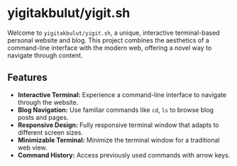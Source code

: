 # yigitakbulut/yigit.sh

Welcome to `yigitakbulut/yigit.sh`, a unique, interactive terminal-based personal website and blog. This project combines the aesthetics of a command-line interface with the modern web, offering a novel way to navigate through content.

## Features

- **Interactive Terminal:** Experience a command-line interface to navigate through the website.
- **Blog Navigation:** Use familiar commands like `cd`, `ls` to browse blog posts and pages.
- **Responsive Design:** Fully responsive terminal window that adapts to different screen sizes.
- **Minimizable Terminal:** Minimize the terminal window for a traditional web view.
- **Command History:** Access previously used commands with arrow keys. 
